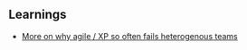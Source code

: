 ## Learnings

* [More on why agile / XP so often fails heterogenous teams](why-agile-xp-so-often-fails-heterogenous-teams-sarah-mei.md)
